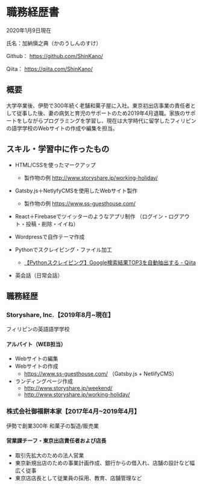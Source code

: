 # 職務経歴書
2020年1月9日現在

氏名：加納愼之典（かのうしんのすけ）

Github： https://github.com/ShinKano/

Qiita： https://qiita.com/ShinKano/


## 概要
大学卒業後、伊勢で300年続く老舗和菓子屋に入社。東京初出店事業の責任者として従事した後、妻の病気と育児のサポートのため2019年4月退職。家族のサポートをしながらプログラミングを学習し、現在は大学時代に留学したフィリピンの語学学校のWebサイトの作成や編集を担当。

## スキル・学習中に作ったもの
* HTML/CSSを使ったマークアップ
	* 製作物の例 http://www.storyshare.jp/working-holiday/
* Gatsby.js＋NetlyfyCMSを使用したWebサイト製作
	* 製作物の例 https://www.ss-guesthouse.com/
* React＋Firebaseでツイッターのようなアプリ制作 （ログイン・ログアウト・投稿・削除・イイね）
* Wordpressで自作テーマ作成
* Pythonでスクレイピング・ファイル加工
	* [【Pythonスクレイピング】Google検索結果TOP3を自動抽出する - Qiita](https://qiita.com/ShinKano/items/d4b95ed809bd80329880)

* 英会話（日常会話）


## 職務経歴
### Storyshare, Inc.【2019年8月~現在】
フィリピンの英語語学学校
#### アルバイト（WEB担当）
* Webサイトの編集
* Webサイトの作成
	* https://www.ss-guesthouse.com/ （Gatsby.js + NetlifyCMS）
* ランディングページ作成
	* http://www.storyshare.jp/weekend/ 
	* http://www.storyshare.jp/working-holiday/

### 株式会社御福餅本家【2017年4月~2019年4月】
伊勢で創業300年 和菓子の製造/販売業
#### 営業課チーフ・東京出店責任者および店長
* 取引先拡大のための法人営業
* 東京新規出店のための事業計画作成、銀行からの借入れ、店舗の設計など幅広く従事
* 東京店店長として従業員の採用、教育、店舗管理など


